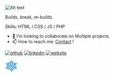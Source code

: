 ![Alt text](https://github.com/JeanVincentz/screen/blob/master/banner.png)

Builds, break, re-builds

Skills: HTML / CSS / JS / PHP
 
- 👯 I’m looking to collaborate on Multiple projects 
- 📫 How to reach me: [Contact](https://jean-vincentz.fr/#contact) !



[<img src='https://cdn.jsdelivr.net/npm/simple-icons@3.0.1/icons/github.svg' alt='github' height='40'>](https://github.com/JeanVincentz)  [<img src='https://cdn.jsdelivr.net/npm/simple-icons@3.0.1/icons/linkedin.svg' alt='linkedin' height='40'>](https://www.linkedin.com/in/jean-vincentz/)  [<img src='https://cdn.jsdelivr.net/npm/simple-icons@3.0.1/icons/icloud.svg' alt='website' height='40'>](https://jean-vincentz.fr/)  

<a href='https://archiveprogram.github.com/'><img src='https://raw.githubusercontent.com/acervenky/animated-github-badges/master/assets/acbadge.gif' width='40' height='40'></a> 


 


